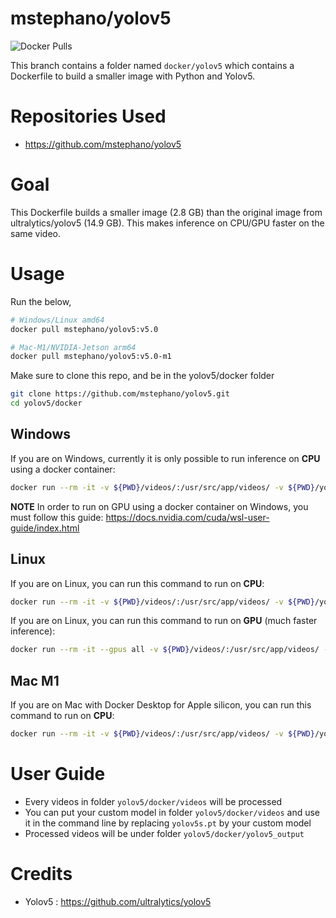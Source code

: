 # mstephano/yolov5

<img alt="Docker Pulls" src="https://img.shields.io/docker/pulls/mstephano/yolov5">

This branch contains a folder named `docker/yolov5` which contains a Dockerfile to build a smaller image with Python and Yolov5.

# Repositories Used
- https://github.com/mstephano/yolov5

# Goal

This Dockerfile builds a smaller image (2.8 GB) than the original image from ultralytics/yolov5 (14.9 GB). This makes inference on CPU/GPU faster on the same video.

# Usage

Run the below,

```bash
# Windows/Linux amd64
docker pull mstephano/yolov5:v5.0

# Mac-M1/NVIDIA-Jetson arm64
docker pull mstephano/yolov5:v5.0-m1
```

Make sure to clone this repo, and be in the yolov5/docker folder
```bash
git clone https://github.com/mstephano/yolov5.git
cd yolov5/docker
```

## Windows
If you are on Windows, currently it is only possible to run inference on **CPU** using a docker container:
```bash
docker run --rm -it -v ${PWD}/videos/:/usr/src/app/videos/ -v ${PWD}/yolov5_output/:/usr/src/app/runs/ mstephano/yolov5:v5.0 /bin/bash -c "python detect.py --source ./videos/ --weights ./videos/yolov5s.pt"
```
**NOTE** In order to run on GPU using a docker container on Windows, you must follow this guide: https://docs.nvidia.com/cuda/wsl-user-guide/index.html

## Linux
If you are on Linux, you can run this command to run on **CPU**:
```bash
docker run --rm -it -v ${PWD}/videos/:/usr/src/app/videos/ -v ${PWD}/yolov5_output/:/usr/src/app/runs/ mstephano/yolov5:v5.0 /bin/bash -c "python detect.py --source ./videos/ --weights ./videos/yolov5s.pt"
```

If you are on Linux, you can run this command to run on **GPU** (much faster inference):
```bash
docker run --rm -it --gpus all -v ${PWD}/videos/:/usr/src/app/videos/ -v ${PWD}/yolov5_output/:/usr/src/app/runs/ mstephano/yolov5:v5.0 /bin/bash -c "python detect.py --source ./videos/ --weights ./videos/yolov5s.pt"
```

## Mac M1
If you are on Mac with Docker Desktop for Apple silicon, you can run this command to run on **CPU**:
```bash
docker run --rm -it -v ${PWD}/videos/:/usr/src/app/videos/ -v ${PWD}/yolov5_output/:/usr/src/app/runs/ mstephano/yolov5:v5.0-m1 /bin/bash -c "python detect.py --source ./videos/ --weights ./videos/yolov5s.pt"
```

# User Guide
- Every videos in folder `yolov5/docker/videos` will be processed
- You can put your custom model in folder `yolov5/docker/videos` and use it in the command line by replacing `yolov5s.pt` by your custom model
- Processed videos will be under folder `yolov5/docker/yolov5_output`

# Credits
- Yolov5 : https://github.com/ultralytics/yolov5
